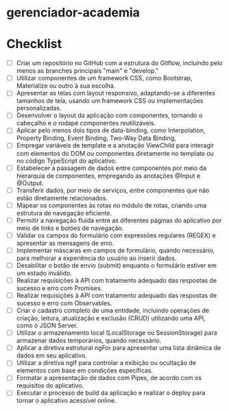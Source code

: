 # gerenciador-academia




# Checklist

- [ ] Criar um repositório no GitHub com a estrutura do Gitflow, incluindo pelo menos as branches principais "main" e "develop."
- [ ] Utilizar componentes de um framework CSS, como Bootstrap, Materialize ou outro à sua escolha.
- [ ] Apresentar as telas com layout responsivo, adaptando-se a diferentes tamanhos de tela, usando um framework CSS ou implementações personalizadas.
- [ ] Desenvolver o layout da aplicação com componentes, tornando o cabeçalho e o rodapé componentes reutilizáveis.
- [ ] Aplicar pelo menos dois tipos de data-binding, como Interpolation, Property Binding, Event Binding, Two-Way Data Binding,
- [ ] Empregar variáveis de template e a anotação ViewChild para interagir com elementos do DOM ou componentes diretamente no template ou no código TypeScript do aplicativo.
- [ ] Estabelecer a passagem de dados entre componentes por meio da hierarquia de componentes, empregando as anotações @Input e @Output.
- [ ] Transferir dados, por meio de serviços, entre componentes que não estão diretamente relacionados.
- [ ] Mapear os componentes às rotas no módulo de rotas, criando uma estrutura de navegação eficiente.
- [ ] Permitir a navegação fluida entre as diferentes páginas do aplicativo por meio de links e botões de navegação.
- [ ] Validar os campos do formulário com expressões regulares (REGEX) e apresentar as mensagens de erro.
- [ ] Implementar máscaras em campos de formulário, quando necessário, para melhorar a experiência do usuário ao inserir dados.
- [ ] Desabilitar o botão de envio (submit) enquanto o formulário estiver em um estado inválido.
- [ ] Realizar requisições à API com tratamento adequado das respostas de sucesso e erro com Promises.
- [ ] Realizar requisições à API com tratamento adequado das respostas de sucesso e erro com Observables.
- [ ] Criar o cadastro completo de uma entidade, incluindo operações de criação, leitura, atualização e exclusão (CRUD) utilizando uma API, como o JSON Server.
- [ ] Utilizar o armazenamento local (LocalStorage ou SessionStorage) para armazenar dados temporários, quando necessário.
- [ ] Aplicar a diretiva estrutural ngFor para apresentar uma lista dinâmica de dados em seu aplicativo.
- [ ] Utilizar a diretiva ngIf para controlar a exibição ou ocultação de elementos com base em condições específicas.
- [ ] Formatar a apresentação de dados com Pipes, de acordo com os requisitos do aplicativo.
- [ ] Executar o processo de build da aplicação e realizar o deploy para tornar o aplicativo acessível online.
